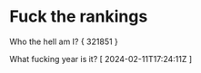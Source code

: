 # Fuck the rankings

Who the hell am I?
{ 321851 }

What fucking year is it?
[ 2024-02-11T17:24:11Z ]
